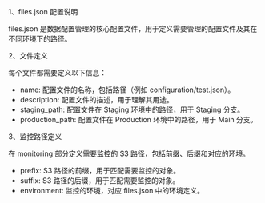 



1、files.json 配置说明

files.json 是数据配置管理的核心配置文件，用于定义需要管理的配置文件及其在不同环境下的路径。

2、文件定义

每个文件都需要定义以下信息：

- name: 配置文件的名称，包括路径（例如 configuration/test.json）。
- description: 配置文件的描述，用于理解其用途。
- staging_path: 配置文件在 Staging 环境中的路径，用于 Staging 分支。
- production_path: 配置文件在 Production 环境中的路径，用于 Main 分支。

3、监控路径定义

在 monitoring 部分定义需要监控的 S3 路径，包括前缀、后缀和对应的环境。

- prefix: S3 路径的前缀，用于匹配需要监控的对象。
- suffix: S3 路径的后缀，用于匹配需要监控的对象。
- environment: 监控的环境，对应 files.json 中的环境定义。


